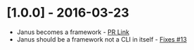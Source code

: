 # [1.0.0] - 2016-03-23
- Janus becomes a framework - [PR Link](https://github.com/thebeansgroup/januscli/pull/14)
 - Janus should be a framework not a CLI in itself - [Fixes #13](https://github.com/thebeansgroup/januscli/issues/13)
